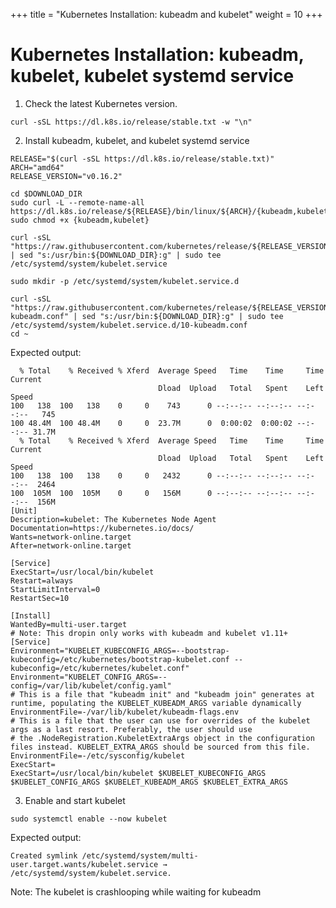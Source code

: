 +++
title = "Kubernetes Installation: kubeadm and kubelet"
weight = 10
+++

# Kubernetes Installation: kubeadm, kubelet, kubelet systemd service

1. Check the latest Kubernetes version.

```ctr:kubernetes
curl -sSL https://dl.k8s.io/release/stable.txt -w "\n"
```

2. Install kubeadm, kubelet, and kubelet systemd service

```ctr:kubernetes
RELEASE="$(curl -sSL https://dl.k8s.io/release/stable.txt)"
ARCH="amd64"
RELEASE_VERSION="v0.16.2"
```

```ctr:kubernetes
cd $DOWNLOAD_DIR
sudo curl -L --remote-name-all https://dl.k8s.io/release/${RELEASE}/bin/linux/${ARCH}/{kubeadm,kubelet}
sudo chmod +x {kubeadm,kubelet}
```

```ctr:kubernetes
curl -sSL "https://raw.githubusercontent.com/kubernetes/release/${RELEASE_VERSION}/cmd/krel/templates/latest/kubelet/kubelet.service" | sed "s:/usr/bin:${DOWNLOAD_DIR}:g" | sudo tee /etc/systemd/system/kubelet.service
```

```ctr:kubernetes
sudo mkdir -p /etc/systemd/system/kubelet.service.d
```

```ctr:kubernetes
curl -sSL "https://raw.githubusercontent.com/kubernetes/release/${RELEASE_VERSION}/cmd/krel/templates/latest/kubeadm/10-kubeadm.conf" | sed "s:/usr/bin:${DOWNLOAD_DIR}:g" | sudo tee /etc/systemd/system/kubelet.service.d/10-kubeadm.conf
cd ~
```

Expected output:

```shell
  % Total    % Received % Xferd  Average Speed   Time    Time     Time  Current
                                 Dload  Upload   Total   Spent    Left  Speed
100   138  100   138    0     0    743      0 --:--:-- --:--:-- --:--:--   745
100 48.4M  100 48.4M    0     0  23.7M      0  0:00:02  0:00:02 --:--:-- 31.7M
  % Total    % Received % Xferd  Average Speed   Time    Time     Time  Current
                                 Dload  Upload   Total   Spent    Left  Speed
100   138  100   138    0     0   2432      0 --:--:-- --:--:-- --:--:--  2464
100  105M  100  105M    0     0   156M      0 --:--:-- --:--:-- --:--:--  156M
[Unit]
Description=kubelet: The Kubernetes Node Agent
Documentation=https://kubernetes.io/docs/
Wants=network-online.target
After=network-online.target

[Service]
ExecStart=/usr/local/bin/kubelet
Restart=always
StartLimitInterval=0
RestartSec=10

[Install]
WantedBy=multi-user.target
# Note: This dropin only works with kubeadm and kubelet v1.11+
[Service]
Environment="KUBELET_KUBECONFIG_ARGS=--bootstrap-kubeconfig=/etc/kubernetes/bootstrap-kubelet.conf --kubeconfig=/etc/kubernetes/kubelet.conf"
Environment="KUBELET_CONFIG_ARGS=--config=/var/lib/kubelet/config.yaml"
# This is a file that "kubeadm init" and "kubeadm join" generates at runtime, populating the KUBELET_KUBEADM_ARGS variable dynamically
EnvironmentFile=-/var/lib/kubelet/kubeadm-flags.env
# This is a file that the user can use for overrides of the kubelet args as a last resort. Preferably, the user should use
# the .NodeRegistration.KubeletExtraArgs object in the configuration files instead. KUBELET_EXTRA_ARGS should be sourced from this file.
EnvironmentFile=-/etc/sysconfig/kubelet
ExecStart=
ExecStart=/usr/local/bin/kubelet $KUBELET_KUBECONFIG_ARGS $KUBELET_CONFIG_ARGS $KUBELET_KUBEADM_ARGS $KUBELET_EXTRA_ARGS
```

3. Enable and start kubelet

```ctr:kubernetes
sudo systemctl enable --now kubelet
```

Expected output:

```shell
Created symlink /etc/systemd/system/multi-user.target.wants/kubelet.service → /etc/systemd/system/kubelet.service.
```

Note: The kubelet is crashlooping while waiting for kubeadm